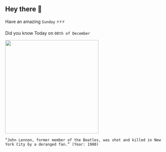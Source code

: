 ## Hey there 👋
Have an amazing `Sunday` ⚡⚡⚡

Did you know Today on `08th of December`
 
 [<img src="https://pbs.twimg.com/media/ELQ1HTFWwAAnJRo.jpg" width="300" />](https://www.history.com/this-day-in-history/john-lennon-shot#:~:text=John%20Lennon%2C%20a%20former%20member,at%20close%20range%20with%20a%20.) 
 ```
“John Lennon, former member of the Beatles, was shot and killed in New York City by a deranged fan.” (Year: 1980)
```
